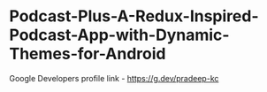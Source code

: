 # Podcast-Plus-A-Redux-Inspired-Podcast-App-with-Dynamic-Themes-for-Android
Google Developers profile link - https://g.dev/pradeep-kc
